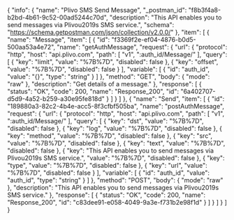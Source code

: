 {
  "info": {
    "name": "Plivo SMS Send Message",
    "_postman_id": "f8b3f4a8-b2bd-4b61-9c52-00ad5244c70d",
    "description": "This API enables you to send messages via Plivou2019s SMS service.",
    "schema": "https://schema.getpostman.com/json/collection/v2.0.0/"
  },
  "item": [
    {
      "name": "Message",
      "item": [
        {
          "id": "f3369f2e-ef04-4876-b0d5-500aa53a4e72",
          "name": "getAuthMessage",
          "request": {
            "url": {
              "protocol": "http",
              "host": "api.plivo.com",
              "path": [
                "v1",
                ":auth_id/Message/"
              ],
              "query": [
                {
                  "key": "limit",
                  "value": "%7B%7D",
                  "disabled": false
                },
                {
                  "key": "offset",
                  "value": "%7B%7D",
                  "disabled": false
                }
              ],
              "variable": [
                {
                  "id": "auth_id",
                  "value": "{}",
                  "type": "string"
                }
              ]
            },
            "method": "GET",
            "body": {
              "mode": "raw"
            },
            "description": "Get details of a message."
          },
          "response": [
            {
              "status": "OK",
              "code": 200,
              "name": "Response_200",
              "id": "6a402707-d5d9-4a52-b259-a30e95fe818d"
            }
          ]
        }
      ]
    },
    {
      "name": "Send",
      "item": [
        {
          "id": "189880a3-82c2-4b4e-acc5-8f3cfbf505ba",
          "name": "postAuthMessage",
          "request": {
            "url": {
              "protocol": "http",
              "host": "api.plivo.com",
              "path": [
                "v1",
                ":auth_id/Message/"
              ],
              "query": [
                {
                  "key": "dst",
                  "value": "%7B%7D",
                  "disabled": false
                },
                {
                  "key": "log",
                  "value": "%7B%7D",
                  "disabled": false
                },
                {
                  "key": "method",
                  "value": "%7B%7D",
                  "disabled": false
                },
                {
                  "key": "src",
                  "value": "%7B%7D",
                  "disabled": false
                },
                {
                  "key": "text",
                  "value": "%7B%7D",
                  "disabled": false
                },
                {
                  "key": "This API enables you to send messages via Plivou2019s SMS service.",
                  "value": "%7B%7D",
                  "disabled": false
                },
                {
                  "key": "type",
                  "value": "%7B%7D",
                  "disabled": false
                },
                {
                  "key": "url",
                  "value": "%7B%7D",
                  "disabled": false
                }
              ],
              "variable": [
                {
                  "id": "auth_id",
                  "value": "auth_id",
                  "type": "string"
                }
              ]
            },
            "method": "POST",
            "body": {
              "mode": "raw"
            },
            "description": "This API enables you to send messages via Plivou2019s SMS service."
          },
          "response": [
            {
              "status": "OK",
              "code": 200,
              "name": "Response_200",
              "id": "c83dee91-e058-4049-9a3e-f731b2e98f1d"
            }
          ]
        }
      ]
    }
  ]
}